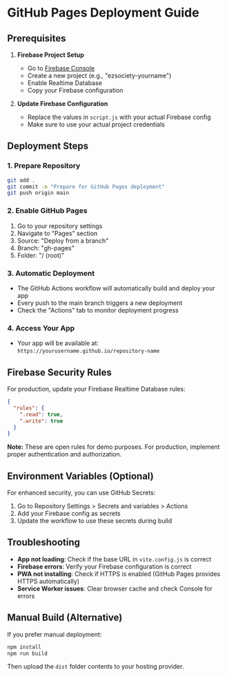 
# GitHub Pages Deployment Guide

## Prerequisites

1. **Firebase Project Setup**
   - Go to [Firebase Console](https://console.firebase.google.com/)
   - Create a new project (e.g., "ezsociety-yourname")
   - Enable Realtime Database
   - Copy your Firebase configuration

2. **Update Firebase Configuration**
   - Replace the values in `script.js` with your actual Firebase config
   - Make sure to use your actual project credentials

## Deployment Steps

### 1. Prepare Repository
```bash
git add .
git commit -m "Prepare for GitHub Pages deployment"
git push origin main
```

### 2. Enable GitHub Pages
1. Go to your repository settings
2. Navigate to "Pages" section
3. Source: "Deploy from a branch"
4. Branch: "gh-pages"
5. Folder: "/ (root)"

### 3. Automatic Deployment
- The GitHub Actions workflow will automatically build and deploy your app
- Every push to the main branch triggers a new deployment
- Check the "Actions" tab to monitor deployment progress

### 4. Access Your App
- Your app will be available at: `https://yourusername.github.io/repository-name`

## Firebase Security Rules

For production, update your Firebase Realtime Database rules:

```json
{
  "rules": {
    ".read": true,
    ".write": true
  }
}
```

**Note:** These are open rules for demo purposes. For production, implement proper authentication and authorization.

## Environment Variables (Optional)

For enhanced security, you can use GitHub Secrets:

1. Go to Repository Settings > Secrets and variables > Actions
2. Add your Firebase config as secrets
3. Update the workflow to use these secrets during build

## Troubleshooting

- **App not loading**: Check if the base URL in `vite.config.js` is correct
- **Firebase errors**: Verify your Firebase configuration is correct
- **PWA not installing**: Check if HTTPS is enabled (GitHub Pages provides HTTPS automatically)
- **Service Worker issues**: Clear browser cache and check Console for errors

## Manual Build (Alternative)

If you prefer manual deployment:

```bash
npm install
npm run build
```

Then upload the `dist` folder contents to your hosting provider.
